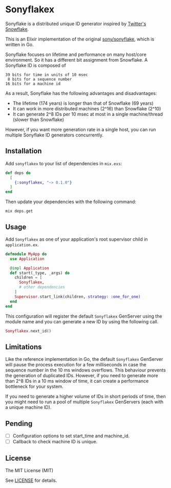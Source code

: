 # Sonyflakex

Sonyflake is a distributed unique ID generator inspired by [Twitter's Snowflake](https://blog.twitter.com/2010/announcing-snowflake).  

This is an Elixir implementation of the original [sony/sonyflake](https://github.com/sony/sonyflake), which is written in Go.

Sonyflake focuses on lifetime and performance on many host/core environment.
So it has a different bit assignment from Snowflake.
A Sonyflake ID is composed of

    39 bits for time in units of 10 msec
     8 bits for a sequence number
    16 bits for a machine id

As a result, Sonyflake has the following advantages and disadvantages:

- The lifetime (174 years) is longer than that of Snowflake (69 years)
- It can work in more distributed machines (2^16) than Snowflake (2^10)
- It can generate 2^8 IDs per 10 msec at most in a single machine/thread (slower than Snowflake)

However, if you want more generation rate in a single host,
you can run multiple Sonyflake ID generators concurrently.

## Installation

Add `sonyflakex` to your list of dependencies in `mix.exs`:

```elixir
def deps do
  [
    {:sonyflakex, "~> 0.1.0"}
  ]
end
```

Then update your dependencies with the following command:

```
mix deps.get
```

## Usage

Add `Sonyflakex` as one of your application's root supervisor child in `application.ex`.

```elixir
defmodule MyApp do
  use Application

  @impl Application
  def start(_type, _args) do
    children = [
      Sonyflakex,
      # other dependencies 
    ]
    Supervisor.start_link(children, strategy: :one_for_one)
  end
end
```

This configuration will register the default `Sonyflakex` GenServer using the module name and you can generate a new ID by using the following call.

```elixir
Sonyflakex.next_id()
```

## Limitations

Like the reference implementation in Go, the default `Sonyflakex` GenServer will pause the process execution for a few milliseconds in case the sequence number in the 10 ms windows overflows. This behaviour prevents the generation of duplicated IDs. However, if you need to generate more than 2^8 IDs in a 10 ms window of time, it can create a performance bottleneck for your system.

If you need to generate a higher volume of IDs in short periods of time, then you might need to run a pool of multiple `Sonyflakex` GenServers (each with a unique machine ID).

## Pending

- [ ] Configuration options to set start_time and machine_id.
- [ ] Callback to check machine ID is unique.

## License

The MIT License (MIT)

See [LICENSE](https://github.com/elciok/sonyflakex/blob/main/LICENSE) for details.
